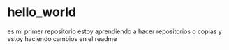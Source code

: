 # hello_world
es mi primer  repositorio
estoy  aprendiendo  a  hacer repositorios o copias
y estoy  haciendo  cambios en el readme
